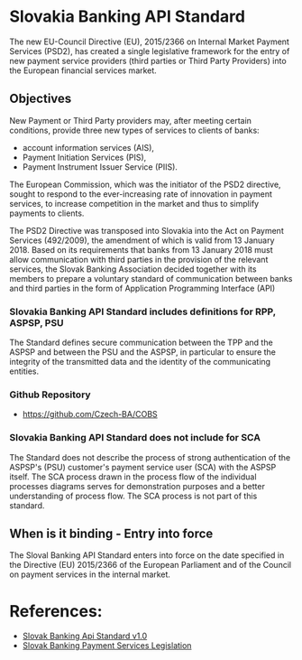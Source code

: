 # Slovakia Banking API Standard

The new EU-Council Directive (EU), 2015/2366 on Internal Market Payment Services (PSD2), has created a single legislative framework for the entry of new payment service providers (third parties or Third Party Providers) into the European financial services market. 

## Objectives

New Payment or Third Party providers may, after meeting certain conditions, provide three new types of services to clients of banks:

* account information services (AIS),
* Payment Initiation Services (PIS),
* Payment Instrument Issuer Service (PIIS).

The European Commission, which was the initiator of the PSD2 directive, sought to respond to the ever-increasing rate of innovation in payment services, to increase competition in the market and thus to simplify payments to clients.

The PSD2 Directive was transposed into Slovakia into the Act on Payment Services (492/2009), the amendment of which is valid from 13 January 2018. Based on its requirements that banks from 13 January 2018 must allow communication with third parties in the provision of the relevant services, the Slovak Banking Association decided together with its members to prepare a voluntary standard of communication between banks and third parties in the form of Application Programming Interface (API)

### Slovakia Banking API Standard includes definitions for RPP, ASPSP, PSU

The Standard defines secure communication between the TPP and the ASPSP and between the PSU and the ASPSP, in particular to ensure the integrity of the transmitted data and the identity of the communicating entities.

### Github Repository

* https://github.com/Czech-BA/COBS

### Slovakia Banking API Standard does not include for SCA

The Standard does not describe the process of strong authentication of the ASPSP's (PSU) customer's payment service user (SCA) with the ASPSP itself. The SCA process drawn in the process flow of the individual processes diagrams serves for demonstration purposes and a better understanding of process flow. The SCA process is not part of this standard.

## When is it binding - Entry into force

The Sloval Banking API Standard enters into force on the date specified in the Directive (EU) 2015/2366 of the European Parliament and of the Council on payment services in the internal market.

# References: 

* [Slovak Banking Api Standard v1.0](https://www.sbaonline.sk/Content/files/projects/slovak-banking-api-standard-1_0.pdf)
* [Slovak Banking Payment Services Legislation](https://www.finance.gov.sk/en/finance/financial-market/banking-payment-services/legislation/)
